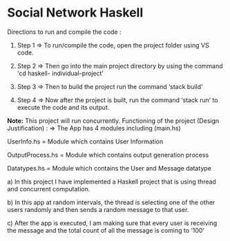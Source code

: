 # Social Network Haskell

Directions to run and compile the code :

1) Step 1 => To run/compile the code, open the project folder using VS code.

2) Step 2 => Then go into the main project directory by using the command ‘cd haskell-
individual-project'

3) Step 3 => Then to build the project run the command ‘stack build’
 
4) Step 4 => Now after the project is built, run the command ‘stack run’ to execute the code and its output.

**Note:** This project will run concurrently.
Functioning of the project (Design Justification) : => The App has 4 modules including (main.hs)

UserInfo.hs = Module which contains User Information 

OutputProcess.hs = Module which contains output generation process 

Datatypes.hs = Module which contains the User and Message datatype

a) In this project I have implemented a Haskell project that is using thread and concurrent computation.

b) In this app at random intervals, the thread is selecting one of the other users randomly and then sends a random message to that user.

c) After the app is executed, I am making sure that every user is receiving the message and the total count of all the message is coming to ‘100’
